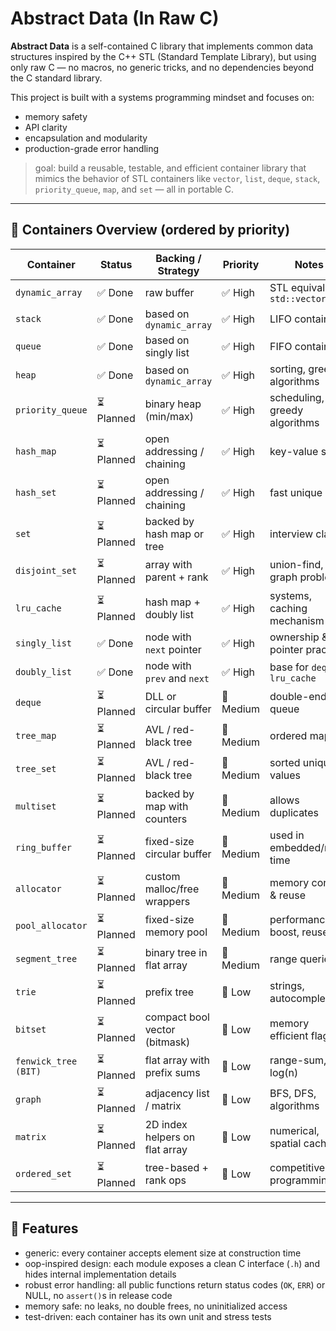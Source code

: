 # Abstract Data (In Raw C)

**Abstract Data** is a self-contained C library that implements common data structures inspired by the C++ STL (Standard Template Library), but using only raw C — no macros, no generic tricks, and no dependencies beyond the C standard library.

This project is built with a systems programming mindset and focuses on:
- memory safety
- API clarity
- encapsulation and modularity
- production-grade error handling

> goal: build a reusable, testable, and efficient container library that mimics the behavior of STL containers like `vector`, `list`, `deque`, `stack`, `priority_queue`, `map`, and `set` — all in portable C.

---

## 🧱 Containers Overview (ordered by priority)

| Container             | Status     | Backing / Strategy               | Priority | Notes |
|-----------------------|------------|----------------------------------|----------|-------|
| `dynamic_array`       | ✅ Done    | raw buffer                       | ✅ High  | STL equivalent: `std::vector` |
| `stack`               | ✅ Done    | based on `dynamic_array`         | ✅ High  | LIFO container |
| `queue`               | ✅ Done    | based on singly list             | ✅ High  | FIFO container |
| `heap`                | ✅  Done   | based on `dynamic_array`         | ✅ High  | sorting, greedy algorithms |
| `priority_queue`      | ⏳ Planned | binary heap (min/max)            | ✅ High  | scheduling, greedy algorithms |
| `hash_map`            | ⏳ Planned | open addressing / chaining       | ✅ High  | key-value store |
| `hash_set`            | ⏳ Planned | open addressing / chaining       | ✅ High  | fast unique set |
| `set`                 | ⏳ Planned | backed by hash map or tree       | ✅ High  | interview classic |
| `disjoint_set`        | ⏳ Planned | array with parent + rank         | ✅ High  | union-find, graph problems |
| `lru_cache`           | ⏳ Planned | hash map + doubly list           | ✅ High  | systems, caching mechanism |
| `singly_list`         | ✅ Done    | node with `next` pointer         | ✅ High  | ownership & pointer practice |
| `doubly_list`         | ✅ Done    | node with `prev` and `next`      | ✅ High  | base for `deque`, `lru_cache` |
| `deque`               | ⏳ Planned | DLL or circular buffer           | 🔶 Medium| double-ended queue |
| `tree_map`            | ⏳ Planned | AVL / red-black tree             | 🔶 Medium| ordered map |
| `tree_set`            | ⏳ Planned | AVL / red-black tree             | 🔶 Medium| sorted unique values |
| `multiset`            | ⏳ Planned | backed by map with counters      | 🔶 Medium| allows duplicates |
| `ring_buffer`         | ⏳ Planned | fixed-size circular buffer       | 🔶 Medium| used in embedded/real-time |
| `allocator`           | ⏳ Planned | custom malloc/free wrappers      | 🔶 Medium| memory control & reuse |
| `pool_allocator`      | ⏳ Planned | fixed-size memory pool           | 🔶 Medium| performance boost, reuse |
| `segment_tree`        | ⏳ Planned | binary tree in flat array        | 🔶 Medium| range queries |
| `trie`                | ⏳ Planned | prefix tree                      | 🔽 Low   | strings, autocomplete |
| `bitset`              | ⏳ Planned | compact bool vector (bitmask)    | 🔽 Low   | memory efficient flags |
| `fenwick_tree (BIT)`  | ⏳ Planned | flat array with prefix sums      | 🔽 Low   | range-sum, log(n) |
| `graph`               | ⏳ Planned | adjacency list / matrix          | 🔽 Low   | BFS, DFS, algorithms |
| `matrix`              | ⏳ Planned | 2D index helpers on flat array   | 🔽 Low   | numerical, spatial cache |
| `ordered_set`         | ⏳ Planned | tree-based + rank ops            | 🔽 Low   | competitive programming |

---

## 🔧 Features

- generic: every container accepts element size at construction time
- oop-inspired design: each module exposes a clean C interface (`.h`) and hides internal implementation details
- robust error handling: all public functions return status codes (`OK`, `ERR`) or NULL, no `assert()`s in release code
- memory safe: no leaks, no double frees, no uninitialized access
- test-driven: each container has its own unit and stress tests
